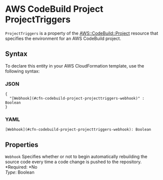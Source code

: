 # AWS CodeBuild Project ProjectTriggers<a name="aws-properties-codebuild-project-projecttriggers"></a>

`ProjectTriggers` is a property of the [AWS::CodeBuild::Project](aws-resource-codebuild-project.md) resource that specifies the environment for an AWS CodeBuild project\.

## Syntax<a name="aws-properties-codebuild-project-projecttriggers-syntax"></a>

To declare this entity in your AWS CloudFormation template, use the following syntax:

### JSON<a name="aws-properties-codebuild-project-projecttriggers-syntax.json"></a>

```
{
  "[Webhook](#cfn-codebuild-project-projecttriggers-webhook)" : Boolean
}
```

### YAML<a name="aws-properties-codebuild-project-projecttriggers-syntax.yaml"></a>

```
[Webhook](#cfn-codebuild-project-projecttriggers-webhook): Boolean
```

## Properties<a name="w3ab2c21c14d304b7"></a>

`Webhook`  <a name="cfn-codebuild-project-projecttriggers-webhook"></a>
Specifies whether or not to begin automatically rebuilding the source code every time a code change is pushed to the repository\.  
*Required: *No  
*Type*: Boolean